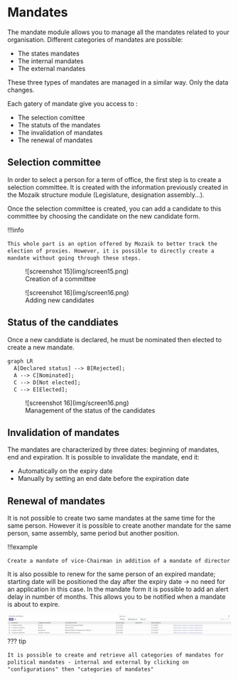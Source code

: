 # Mandates
The mandate module allows you to manage all the mandates related to your organisation. Different categories of mandates are possible:

- The states mandates
- The internal mandates 
- The external mandates

These three types of mandates are managed in a similar way. Only the data changes.

Each gatery of mandate give you access to :

- The selection comittee
- The statuts of the mandates
- The invalidation of mandates
- The renewal of mandates

## Selection committee

In order to select a person for a term of office, the first step is to create a selection committee. It is created with the information previously created in the Mozaik structure module (Legislature, designation assembly...).

Once the selection committee is created, you can add a candidate to this committee by choosing the candidate on the new candidate form.

!!!info

    This whole part is an option offered by Mozaik to better track the election of proxies. However, it is possible to directly create a mandate without going through these steps.

<figure markdown>
![screenshot 15](img/screen15.png)
 <figcaption>Creation of a committee</figcaption>
</figure>

<figure markdown>
![screenshot 16](img/screen16.png)
 <figcaption>Adding new candidates</figcaption>
</figure>


## Status of the canddiates

Once a new canddiate is declared, he must be nominated then elected to create a new mandate. 

``` mermaid
graph LR
  A[Declared status] --> B[Rejected];
  A --> C[Nominated];
  C --> D[Not elected];
  C --> E[Elected];
```

<figure markdown>
![screenshot 16](img/screen16.png)
 <figcaption>Management of the status of the candidates</figcaption>
</figure>

## Invalidation of mandates

The mandates are characterized by three dates: beginning of mandates, end and expiration. It is possible to invalidate the mandate, end it:

- Automatically on the expiry date
- Manually by setting an end date before the expiration date

## Renewal of mandates

It is not possible to create two same mandates at the same time for the same person. However it is possible to create another mandate for the same person, same assembly, same period but another position.

!!!example

    Create a mandate of vice-Chairman in addition of a mandate of director

It is also possible to renew for the same person of an expired mandate; starting date will be positioned the day after the expiry date → no need for an application in this case. In the mandate form it is possible to add an alert delay in number of months. This allows you to be notified when a mandate is about to expire.

![screenshot 17](img/screen17.png)
??? tip

    It is possible to create and retrieve all categories of mandates for political mandates - internal and external by clicking on "configurations" then "categories of mandates"

